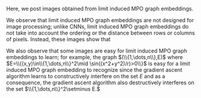 Here, we post images obtained from limit induced MPO graph embeddings.

We observe that limit induced MPO graph embeddings are not designed for image processing; unlike CNNs, limit induced MPO graph embeddings do not take into account the ordering or the distance between rows or columns of pixels. Instead, these images show that

We also observe that some images are easy for limit induced MPO graph embeddings to learn; for example, the graph $(\\{1,\dots,n\\},E)$ where $E=\\{(x,y)\in\\{1,\dots,n\\}^2\mid \sin((x^2+y^2)/r)>0\\}$ is easy for a limit induced MPO graph embedding to recognize since the gradient ascent algorithm learns to constructively interfere on the set $E$ and as a consequence, the gradient ascent algorithm also destructively interferes on the set $\\{1,\dots,n\\}^2\setminus E.$

